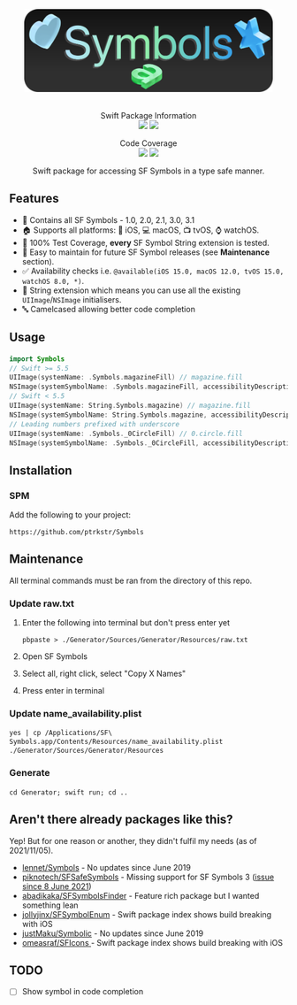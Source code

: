 <div align="center">
  <img src="Assets/logo/logo.svg" height=150pt/>
  <br>
  <br>
  <div>
      <p>
          Swift Package Information<br>
          <a href="https://swiftpackageindex.com/ptrkstr/Symbols"><img src="https://img.shields.io/endpoint?url=https%3A%2F%2Fswiftpackageindex.com%2Fapi%2Fpackages%2Fptrkstr%2FSymbols%2Fbadge%3Ftype%3Dplatforms"/></a>
          <a href="https://swiftpackageindex.com/ptrkstr/Symbols"><img src="https://img.shields.io/endpoint?url=https%3A%2F%2Fswiftpackageindex.com%2Fapi%2Fpackages%2Fptrkstr%2FSymbols%2Fbadge%3Ftype%3Dswift-versions"/></a>
      </p>
      <p>
          Code Coverage<br>
          <a href="https://github.com/ptrkstr/Symbols/actions/workflows/swift.yml"><img src="https://github.com/ptrkstr/Symbols/actions/workflows/Update Code Coverage.yml/badge.svg"/></a>
          <a href="https://codecov.io/gh/ptrkstr/Symbols"><img src="https://codecov.io/gh/ptrkstr/Symbols/branch/develop/graph/badge.svg?token=wQR49d2DsA"/></a>          
      </p>
  </div>
  <p>
    Swift package for accessing SF Symbols in a type safe manner.
  </p>
</div>



## Features

- 💫 Contains all SF Symbols - 1.0, 2.0, 2.1, 3.0, 3.1
- 🏠 Supports all platforms: 📱 iOS, 💻 macOS, 📺 tvOS, ⌚️ watchOS.
- 💯 100% Test Coverage, **every** SF Symbol String extension is tested.
- 👷 Easy to maintain for future SF Symbol releases (see **Maintenance** section).
- ✅ Availability checks i.e. `@available(iOS 15.0, macOS 12.0, tvOS 15.0, watchOS 8.0, *)`.
- 🧵 String extension which means you can use all the existing `UIImage`/`NSImage` initialisers.
- 🔤 Camelcased allowing better code completion

## Usage

```swift
import Symbols
// Swift >= 5.5 
UIImage(systemName: .Symbols.magazineFill) // magazine.fill
NSImage(systemSymbolName: .Symbols.magazineFill, accessibilityDescription: nil) // magazine.fill
// Swift < 5.5
UIImage(systemName: String.Symbols.magazine) // magazine.fill
NSImage(systemSymbolName: String.Symbols.magazine, accessibilityDescription: nil) // magazine.fill
// Leading numbers prefixed with underscore
UIImage(systemName: .Symbols._0CircleFill) // 0.circle.fill
NSImage(systemSymbolName: .Symbols._0CircleFill, accessibilityDescription: nil) // 0.circle.fill
```

## Installation

### SPM

Add the following to your project:

```
https://github.com/ptrkstr/Symbols
```

## Maintenance

All terminal commands must be ran from the directory of this repo.

### Update raw.txt

1. Enter the following into terminal but don't press enter yet
   
    ```
    pbpaste > ./Generator/Sources/Generator/Resources/raw.txt
    ```
    
2. Open SF Symbols

3. Select all, right click, select "Copy X Names"

4. Press enter in terminal

### Update name_availability.plist

```
yes | cp /Applications/SF\ Symbols.app/Contents/Resources/name_availability.plist ./Generator/Sources/Generator/Resources
```

### Generate

```
cd Generator; swift run; cd ..
```

## Aren't there already packages like this?

Yep! But for one reason or another, they didn't fulfil my needs (as of 2021/11/05).

- [lennet/Symbols](https://github.com/lennet/symbols) - No updates since June 2019
- [piknotech/SFSafeSymbols](https://github.com/piknotech/SFSafeSymbols) - Missing support for SF Symbols 3 ([issue since 8 June 2021](https://github.com/piknotech/SFSafeSymbols/issues/75))
- [abadikaka/SFSymbolsFinder](https://github.com/abadikaka/SFSymbolsFinder) - Feature rich package but I wanted something lean
- [jollyjinx/SFSymbolEnum](https://github.com/jollyjinx/SFSymbolEnum) - Swift package index shows build breaking with iOS
- [justMaku/Symbolic](https://github.com/justmaku/symbolic) - No updates since June 2019
- [omeasraf/SFIcons ](https://github.com/omeasraf/SFIcons) - Swift package index shows build breaking with iOS

## TODO

- [ ] Show symbol in code completion


